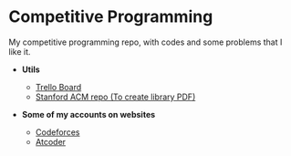 # Competitive Programming
My competitive programming repo, with codes and some problems that I like it.

- **Utils**
  - [Trello Board](https://trello.com/b/o82WwA0k/competitive-programming)
  - [Stanford ACM repo (To create library PDF)](https://github.com/jaehyunp/stanfordacm)
  
  
- **Some of my accounts on websites**
  - [Codeforces](https://codeforces.com/profile/Ayalla)
  - [Atcoder](https://atcoder.jp/users/Ayallaa)

